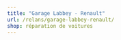 ```yaml
---
title: "Garage Labbey - Renault"
url: /relans/garage-labbey-renault/
shop: réparation de voitures
---
```

